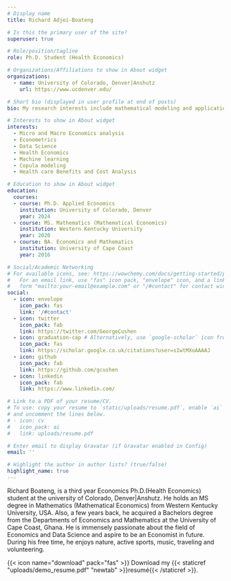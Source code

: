 ```yaml
---
# Display name
title: Richard Adjei-Boateng

# Is this the primary user of the site?
superuser: true

# Role/position/tagline
role: Ph.D. Student (Health Economics)

# Organizations/Affiliations to show in About widget
organizations:
  - name: University of Colorado, Denver|Anshutz
    url: https://www.ucdenver.edu/

# Short bio (displayed in user profile at end of posts)
bio: My research interests include mathematical modeling and application of econometric  techniques to study the causal impacts of health care interventions.

# Interests to show in About widget
interests:
  - Micro and Macro Economics analysis
  - Econometrics
  - Data Science
  - Health Economics
  - Machine learning
  - Copula modeling
  - Health care Benefits and Cost Analysis

# Education to show in About widget
education:
  courses:
  - course: Ph.D. Applied Economics
    institution: University of Colorado, Denver
    year: 2024
  - course: MS. Mathematics (Mathematical Economics)
    institution: Western Kentucky University
    year: 2020
  - course: BA. Economics and Mathematics
    institution: University of Cape Coast
    year: 2016

# Social/Academic Networking
# For available icons, see: https://wowchemy.com/docs/getting-started/page-builder/#icons
#   For an email link, use "fas" icon pack, "envelope" icon, and a link in the
#   form "mailto:your-email@example.com" or "/#contact" for contact widget.
social:
  - icon: envelope
    icon_pack: fas
    link: '/#contact'
  - icon: twitter
    icon_pack: fab
    link: https://twitter.com/GeorgeCushen
  - icon: graduation-cap # Alternatively, use `google-scholar` icon from `ai` icon pack
    icon_pack: fas
    link: https://scholar.google.co.uk/citations?user=sIwtMXoAAAAJ
  - icon: github
    icon_pack: fab
    link: https://github.com/gcushen
  - icon: linkedin
    icon_pack: fab
    link: https://www.linkedin.com/

# Link to a PDF of your resume/CV.
# To use: copy your resume to `static/uploads/resume.pdf`, enable `ai` icons in `params.toml`,
# and uncomment the lines below.
# - icon: cv
#   icon_pack: ai
#   link: uploads/resume.pdf

# Enter email to display Gravatar (if Gravatar enabled in Config)
email: ''

# Highlight the author in author lists? (true/false)
highlight_name: true
---
```


Richard Boateng, is a third year Economics Ph.D.(Health Economics) student at the university of Colorado, Denver|Anshutz. He holds an MS degree in Mathematics (Mathematical Economics) from Western Kentucky University, USA. Also,  a few years back, he acquired a Bachelors degree from the Departments of Economics and Mathematics at the University of Cape Coast, Ghana.
He is immensely passionate about the field of Economics and Data Science and aspire to be an Economist in future. During his free time, he enjoys nature, active sports, music, traveling and volunteering.



{{< icon name="download" pack="fas" >}} Download my {{< staticref "uploads/demo_resume.pdf" "newtab" >}}resumé{{< /staticref >}}.
